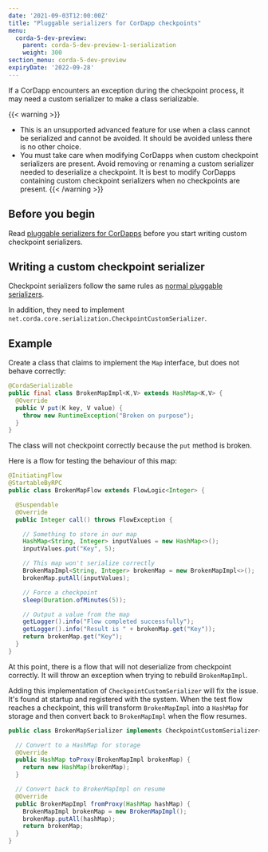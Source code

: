 ```yaml
---
date: '2021-09-03T12:00:00Z'
title: "Pluggable serializers for CorDapp checkpoints"
menu:
  corda-5-dev-preview:
    parent: corda-5-dev-preview-1-serialization
    weight: 300
section_menu: corda-5-dev-preview
expiryDate: '2022-09-28'
---
```


If a CorDapp encounters an exception during the checkpoint process, it may need a custom serializer to make a class serializable.

{{< warning >}}

* This is an unsupported advanced feature for use when a class cannot be serialized and cannot be avoided. It should be avoided
unless there is no other choice.
* You must take care when modifying CorDapps when custom checkpoint serializers are present. Avoid removing or renaming a custom serializer needed to deserialize a checkpoint.
It is best to modify CorDapps containing custom checkpoint serializers when no checkpoints are present.
{{< /warning >}}

## Before you begin

Read [pluggable serializers for CorDapps](../../../../../../en/platform/corda/5.0-dev-preview-1/cordapps/serialization/cordapp-custom-serializers.md) before you start writing custom checkpoint serializers.

## Writing a custom checkpoint serializer

Checkpoint serializers follow the same rules as [normal pluggable serializers](../../../../../../en/platform/corda/5.0-dev-preview-1/cordapps/serialization/cordapp-custom-serializers.md).

In addition, they need to implement `net.corda.core.serialization.CheckpointCustomSerializer`.

## Example

Create a class that claims to implement the `Map` interface, but does not behave correctly:

```java
@CordaSerializable
public final class BrokenMapImpl<K,V> extends HashMap<K,V> {
  @Override
  public V put(K key, V value) {
    throw new RuntimeException("Broken on purpose");
  }
}
```

The class will not checkpoint correctly because the `put` method is broken.

Here is a flow for testing the behaviour of this map:

```java
@InitiatingFlow
@StartableByRPC
public class BrokenMapFlow extends FlowLogic<Integer> {

  @Suspendable
  @Override
  public Integer call() throws FlowException {

    // Something to store in our map
    HashMap<String, Integer> inputValues = new HashMap<>();
    inputValues.put("Key", 5);

    // This map won't serialize correctly
    BrokenMapImpl<String, Integer> brokenMap = new BrokenMapImpl<>();
    brokenMap.putAll(inputValues);

    // Force a checkpoint
    sleep(Duration.ofMinutes(5));

    // Output a value from the map
    getLogger().info("Flow completed successfully");
    getLogger().info("Result is " + brokenMap.get("Key"));
    return brokenMap.get("Key");
  }
}
```

At this point, there is a flow that will not deserialize from checkpoint correctly. It will throw an exception when trying to rebuild `BrokenMapImpl`.

Adding this implementation of `CheckpointCustomSerializer` will fix the issue. It's found at startup and registered with the system. When the test flow reaches a checkpoint, this will transform `BrokenMapImpl` into a `HashMap` for storage and then convert back to `BrokenMapImpl` when the flow resumes.

```java
public class BrokenMapSerializer implements CheckpointCustomSerializer<BrokenMapImpl, HashMap> {

  // Convert to a HashMap for storage
  @Override
  public HashMap toProxy(BrokenMapImpl brokenMap) {
    return new HashMap(brokenMap);
  }

  // Convert back to BrokenMapImpl on resume
  @Override
  public BrokenMapImpl fromProxy(HashMap hashMap) {
    BrokenMapImpl brokenMap = new BrokenMapImpl();
    brokenMap.putAll(hashMap);
    return brokenMap;
  }
}
```
